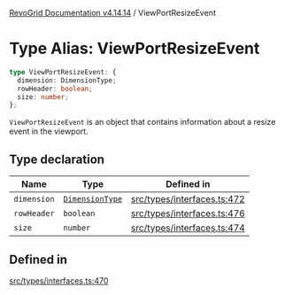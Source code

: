 [RevoGrid Documentation v4.14.14](README.md) / ViewPortResizeEvent

# Type Alias: ViewPortResizeEvent

```ts
type ViewPortResizeEvent: {
  dimension: DimensionType;
  rowHeader: boolean;
  size: number;
};
```

`ViewPortResizeEvent` is an object that contains information about a resize
event in the viewport.

## Type declaration

| Name | Type | Defined in |
| ------ | ------ | ------ |
| `dimension` | [`DimensionType`](TypeAlias.DimensionType.md) | [src/types/interfaces.ts:472](https://github.com/revolist/revogrid/blob/fdfe81f10fb07db00151f14190ac038aded766a8/src/types/interfaces.ts#L472) |
| `rowHeader` | `boolean` | [src/types/interfaces.ts:476](https://github.com/revolist/revogrid/blob/fdfe81f10fb07db00151f14190ac038aded766a8/src/types/interfaces.ts#L476) |
| `size` | `number` | [src/types/interfaces.ts:474](https://github.com/revolist/revogrid/blob/fdfe81f10fb07db00151f14190ac038aded766a8/src/types/interfaces.ts#L474) |

## Defined in

[src/types/interfaces.ts:470](https://github.com/revolist/revogrid/blob/fdfe81f10fb07db00151f14190ac038aded766a8/src/types/interfaces.ts#L470)
